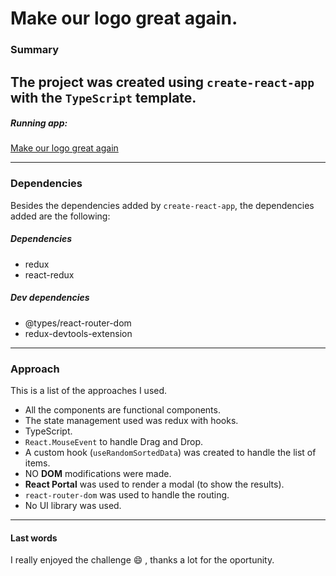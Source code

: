 # Make our logo great again.
### Summary
The project was created  using `create-react-app` with the `TypeScript` template.
--- 
##### Running app:
[Make our logo great again](https://rmena-make-our-logo-great-again.netlify.app/)

----------

### Dependencies
Besides the dependencies added by `create-react-app`, the dependencies added are the following:
##### Dependencies
- redux
- react-redux
##### Dev dependencies
- @types/react-router-dom
- redux-devtools-extension

----------

### Approach
This is a list of the approaches I used.
- All the components are functional components.
- The state management used was redux with hooks.
- TypeScript. 
- `React.MouseEvent` to handle Drag and Drop.
- A custom hook (`useRandomSortedData`) was created to handle the list of items.
- NO **DOM** modifications were made.
- **React Portal** was used to render a modal (to show the results).
- `react-router-dom` was used to handle the routing.
- No UI library was used.
--- 
#### Last words
I really enjoyed the challenge :smile: , thanks a lot for the oportunity.
